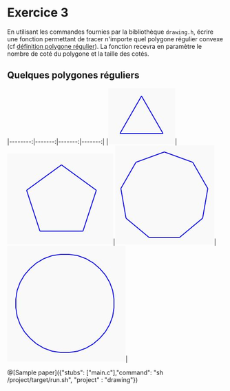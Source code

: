 # Exercice 3

En utilisant les commandes fournies par la bibliothèque `drawing.h`, écrire une fonction permettant de tracer n'importe quel polygone régulier convexe (cf [définition polygone régulier](https://fr.wikipedia.org/wiki/Polygone_r%C3%A9gulier)). La fonction recevra en paramètre le nombre de coté du polygone et la taille des cotés.

## Quelques polygones réguliers

|--------:|-------:|-------:|-------:|
|![1](Images/ex2_A.JPG)|![2](Images/ex2_B.JPG)|![3](Images/ex2_C.JPG)|![4](Images/ex2_D.JPG)|



@[Sample paper]({"stubs": ["main.c"],"command": "sh /project/target/run.sh", "project" : "drawing"})
